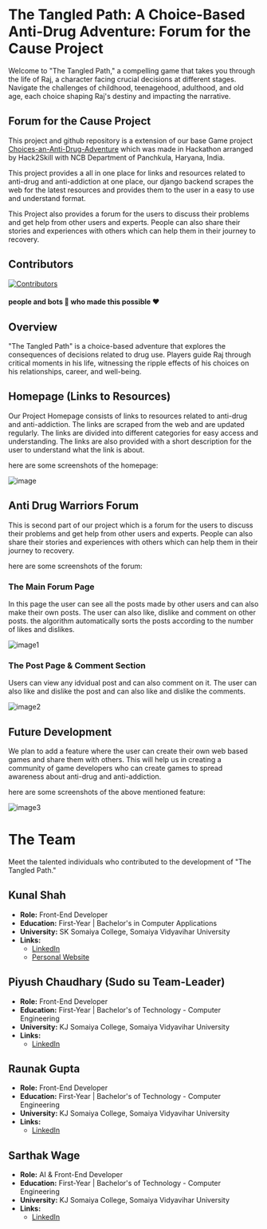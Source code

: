 # The Tangled Path: A Choice-Based Anti-Drug Adventure: Forum for the Cause Project

Welcome to "The Tangled Path," a compelling game that takes you through the life of Raj, a character facing crucial decisions at different stages. Navigate the challenges of childhood, teenagehood, adulthood, and old age, each choice shaping Raj's destiny and impacting the narrative.

## Forum for the Cause Project

This project and github repository is a extension of our base Game project [Choices-an-Anti-Drug-Adventure](https://github.com/spark-lucifer/Choices-an-Anti-Drug-Adventure/) which was made in Hackathon arranged by Hack2Skill with NCB Department of Panchkula, Haryana, India.

This project provides a all in one place for links and resources related to anti-drug and anti-addiction at one place, our django backend scrapes the web for the latest resources and provides them to the user in a easy to use and understand format.

This Project also provides a forum for the users to discuss their problems and get help from other users and experts. People can also share their stories and experiences with others which can help them in their journey to recovery.

## Contributors

[![Contributors](https://contrib.rocks/image?repo=spark-lucifer/Choices-an-Anti-Drug-Adventure)](https://github.com/spark-lucifer/Choices-an-Anti-Drug-Adventure/graphs/contributors)
#### people and bots 🤖 who made this possible ❤

## Overview

"The Tangled Path" is a choice-based adventure that explores the consequences of decisions related to drug use. Players guide Raj through critical moments in his life, witnessing the ripple effects of his choices on his relationships, career, and well-being.

## Homepage (Links to Resources)
Our Project Homepage consists of links to resources related to anti-drug and anti-addiction. The links are scraped from the web and are updated regularly. The links are divided into different categories for easy access and understanding. The links are also provided with a short description for the user to understand what the link is about.

here are some screenshots of the homepage:

![image](https://github.com/spark-lucifer/web-scraping-2/assets/95049390/716fcf5a-821c-44a8-b078-1bc50f4d4038)

## Anti Drug Warriors Forum 
This is second part of our project which is a forum for the users to discuss their problems and get help from other users and experts. People can also share their stories and experiences with others which can help them in their journey to recovery.

here are some screenshots of the forum:

### The Main Forum Page
In this page the user can see all the posts made by other users and can also make their own posts. The user can also like, dislike and comment on other posts.
the algorithm automatically sorts the posts according to the number of likes and dislikes.

![image1](https://github.com/spark-lucifer/web-scraping-2/assets/95049390/c16c2947-f8e6-416f-a52d-776eb1ea2d67)

### The Post Page & Comment Section
Users can view any idvidual post and can also comment on it. The user can also like and dislike the post and can also like and dislike the comments.

![image2](https://github.com/spark-lucifer/web-scraping-2/assets/95049390/533a4858-479b-4943-ab3f-019cbc3959a8)

## Future Development

We plan to add a feature where the user can create their own web based games and share them with others. This will help us in creating a community of game developers who can create games to spread awareness about anti-drug and anti-addiction.

here are some screenshots of the above mentioned feature:

![image3](https://github.com/spark-lucifer/web-scraping-2/assets/95049390/8e5e5478-d0ac-44bc-ae48-1060c3129260)


# The Team

Meet the talented individuals who contributed to the development of "The Tangled Path."

## Kunal Shah

- **Role:** Front-End Developer
- **Education:** First-Year | Bachelor's in Computer Applications
- **University:** SK Somaiya College, Somaiya Vidyavihar University
- **Links:**
  - [LinkedIn](https://www.linkedin.com/in/kunalshah017)
  - [Personal Website](https://kunalshah017.vercel.app)

## Piyush Chaudhary (Sudo su Team-Leader)

- **Role:** Front-End Developer
- **Education:** First-Year | Bachelor's of Technology - Computer Engineering
- **University:** KJ Somaiya College, Somaiya Vidyavihar University
- **Links:**
  - [LinkedIn](https://www.linkedin.com/in/piyush-chaudhary-9b5999187/)

## Raunak Gupta

- **Role:** Front-End Developer
- **Education:** First-Year | Bachelor's of Technology - Computer Engineering
- **University:** KJ Somaiya College, Somaiya Vidyavihar University
- **Links:**
  - [LinkedIn](https://www.linkedin.com/in/raunak-gupta-7b3503270/)

## Sarthak Wage

- **Role:** AI & Front-End Developer
- **Education:** First-Year | Bachelor's of Technology - Computer Engineering
- **University:** KJ Somaiya College, Somaiya Vidyavihar University
- **Links:**
  - [LinkedIn](https://www.linkedin.com/in/sarthak-wage-993b5a282/)
